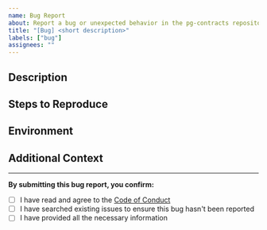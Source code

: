 ```yaml
---
name: Bug Report
about: Report a bug or unexpected behavior in the pg-contracts repository
title: "[Bug] <short description>"
labels: ["bug"]
assignees: ""
---
```


<!--
Thank you for reporting a bug!
Please provide detailed information to fix the issue quickly.
-->

## Description

<!-- What happened? What did you expect to happen? -->

## Steps to Reproduce

<!-- List the steps to reproduce the bug -->

## Environment

<!--
Project Version, Soroban SDK Version, Stellar CLI Version, Rust Version, OS
Any other relevant environment information
-->

## Additional Context

<!-- Any other information, screenshots, or context -->

---

**By submitting this bug report, you confirm:**

- [ ] I have read and agree to the [Code of Conduct](https://github.com/dashxboard/pg-contracts/blob/main/CODE_OF_CONDUCT.md)
- [ ] I have searched existing issues to ensure this bug hasn't been reported
- [ ] I have provided all the necessary information
